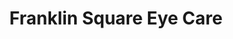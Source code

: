 ---
title: "Franklin Square Eye Care"
url: /franklin-square/franklin-square-eye-care/
shop: Optiker
---